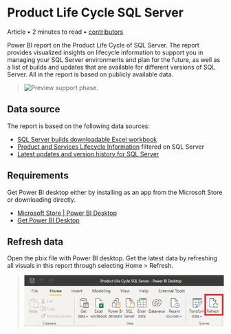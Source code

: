 # Product Life Cycle SQL Server

Article • 2 minutes to read • [contributors](https://github.com/ingebeumer/PLC-SQLServer/contributors)

Power BI report on the Product Life Cycle of SQL Server. The report provides visualized insights on lifecycle information to support you in managing your SQL Server environments and plan for the future, as well as a list of builds and updates that are available for different versions of SQL Server. All in the report is based on publicly available data.

> ![Preview support phase.](https://github.com/ingebeumer/PLC-SQLServer/assets/40343254/b726d778-8b64-49a9-8645-9728f45b51fc)


## Data source

The report is based on the following data sources:

- [SQL Server builds downloadable Excel workbook](https://aka.ms/sqlserverbuilds)
- [Product and Services Lifecycle Information](https://learn.microsoft.com/en-us/lifecycle/products/?products=sql-server) filtered on SQL Server
- [Latest updates and version history for SQL Server](https://learn.microsoft.com/en-us/troubleshoot/sql/releases/download-and-install-latest-updates)

## Requirements

Get Power BI desktop either by installing as an app from the Microsoft Store or downloading directly.

- [Microsoft Store | Power BI Desktop](https://aka.ms/pbidesktop)
- [Get Power BI Desktop](https://learn.microsoft.com/en-us/power-bi/fundamentals/desktop-get-the-desktop)

## Refresh data

Open the pbix file with Power BI desktop. Get the latest data by refreshing all visuals in this report through selecting Home > Refresh.

> ![Refresh Power BI desktop file.](https://github.com/ingebeumer/PLC-SQLServer/blob/main/images/Refresh%20Power%20BI%20desktop%20file.png)
